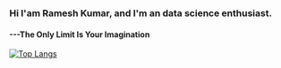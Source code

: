

### Hi I'am Ramesh Kumar, and I'm an data science enthusiast.

#### ---The Only Limit Is Your Imagination






[![Top Langs](https://github-readme-stats.vercel.app/api/top-langs/?username=rameshkumars12&layout=compact)](https://github.com/rameshkumars12)

